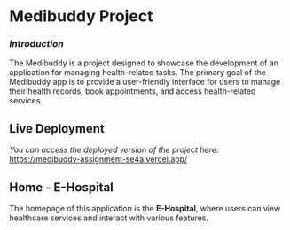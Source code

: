 # Medibuddy Project
### *Introduction*
The Medibuddy is a project designed to showcase the development of an application for managing health-related tasks. The primary goal of the Medibuddy app is to provide a user-friendly interface for users to manage their health records, book appointments, and access health-related services.


## Live Deployment
*You can access the deployed version of the project here*: https://medibuddy-assignment-se4a.vercel.app/

## Home - E-Hospital
The homepage of this application is the **E-Hospital**, where users can view healthcare services and interact with various features.
